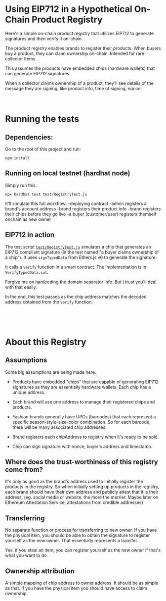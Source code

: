 # Using EIP712 in a Hypothetical On-Chain Product Registry
Here's a simple on-chain product registry that utilizes EIP712 to generate signatures and then verify it on-chain.

The product registry enables brands to register their products. When buyers buy a product, they can claim ownership on-chain. Intended for rare collector items.

This assumes the products have embedded chips (hardware wallets) that can generate EIP712 signatures. 

When a collector claims ownership of a product, they'll see details of the message they are signing, like product info, time of signing, nonce.   
<br>
<br>

# Running the tests

## Dependencies:
Go to the root of this project and run:
```
npm install
```

## Running on local testnet (hardhat node)
Simply run this:
```
npx hardhat test test/RegistryTest.js
```

It'll simulate this full workflow:
-deploying contract
-admin registers a brand's account address
-brand registers their product info
-brand registers their chips before they go live
-a buyer (customer/user) registers themself onchain as new owner

## EIP712 in action
The test script [`test/RegistryTest.js`]([url](https://github.com/alinobrasil/eip712_product_registry/blob/main/test/RegistryTest.js#L101)) simulates a chip that generates an EIP712 compliant signature (in the test named "a buyer claims ownership of a chip"). It uses `signTypedData` from Ethers.js v6 to generate the signature.

It calls a `verify` function in a smart contract. The implementation is in `VerifyTypedData.sol`. 

Forgive me on hardcoding the domain separator info. But I trust you'll deal with that easily.

In the end, this test passes as the chip address matches the decoded address obtained from the `Verify` function.

<br>
<br>
<br>

# About this Registry

## Assumptions
Some big assumptions are being made here. 

 - Products have embedded "chips" that are capable of generating EIP712 signatures as they are essentially hardware wallets. Each chip has a unique address.

 - Each brand will use one address to manage their registered chips and products.

 - Fashion brands generally have UPCs (barcodes) that each represent a specific season-style-size-color combination. So for each barcode, there will be many associated chip addresses. 

 - Brand registers each chipAddress to registry when it's ready to be sold.

 - Chip can sign signature with nonce, buyer's address and timestamp.

## Where does the trust-worthiness of this registry come from? 
It's only as good as the brand's address used to initially register the products in the registry. So when initially setting up products in the registry, each brand should have their own address and publicly attest that it is their address. (eg. social media or website. the more the merrier. Maybe later on Ethereum Attestation Service, attestations from credible addresses)


## Transferring
No separate function or process for transferring to new owner. If you have the physical item, you should be able to obtain the signature to register yourself as the new owner. That essentially represents a transfer.

Yes, if you steal an item, you can register yourself as the new owner if that's what you want to do. 

## Ownership attribution
A simple mapping of chip address to owner address. It should be as simple as that. If you have the physical item you should have access to claim ownership.

